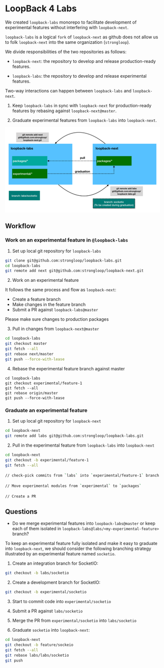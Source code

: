 # LoopBack 4 Labs

We created `loopback-labs` monorepo to facilitate development of experimental
features without interfering with `loopback-next`.

`loopback-labs` is a logical `fork` of `loopback-next` as github does not allow
us to folk `loopback-next` into the same organization (`strongloop`).

We divide responsibilities of the two repositories as follows:

- `loopback-next`: the repository to develop and release production-ready
  features.

- `loopback-labs`: the repository to develop and release experimental features.

Two-way interactions can happen between `loopback-labs` and `loopback-next`.

1. Keep `loopback-labs` in sync with `loopback-next` for production-ready
   features by rebasing against `loopback-next@master`.

2. Graduate experimental features from `loopback-labs` into `loopback-next`.

![loopback-labs](./loopback-labs.png)

## Workflow

### Work on an experimental feature in `@loopback-labs`

1. Set up local git repository for `loopback-labs`

```sh
git clone git@github.com:strongloop/loopback-labs.git
cd loopback-labs
git remote add next git@github.com:strongloop/loopback-next.git
```

2. Work on an experimental feature

It follows the same process and flow as `loopback-next`:

- Create a feature branch
- Make changes in the feature branch
- Submit a PR against `loopback-labs@master`

Please make sure changes to production packages

3. Pull in changes from `loopback-next@master`

```sh
cd loopback-labs
git checkout master
git fetch --all
git rebase next/master
git push --force-with-lease
```

4. Rebase the experimental feature branch against master

```
cd loopback-labs
git checkout experimental/feature-1
git fetch --all
git rebase origin/master
git push --force-with-lease
```

### Graduate an experimental feature

1. Set up local git repository for `loopback-next`

```sh
cd loopback-next
git remote add labs git@github.com:strongloop/loopback-labs.git
```

2. Pull in the experimental feature from `loopback-labs` into `loopback-next`

```sh
cd loopback-next
git checkout -b experimental/feature-1
git fetch --all

// check-pick commits from `labs` into `experimental/feature-1` branch

// Move experimental modules from `experimental` to `packages`

// Create a PR
```

## Questions

- Do we merge experimental features into `loopback-labs@master` or keep each of
  them isolated in `loopback-labs@labs/<my-experimental-feature>` branch?

To keep an experimental feature fully isolated and make it easy to graduate into
`loopback-next`, we should consider the following branching strategy illustrated
by an experimental feature named `socketio`.

1. Create an integration branch for SocketIO:

```sh
git checkout -b labs/socketio
```

2. Create a development branch for SocketIO:

```sh
git checkout -b experimental/socketio
```

3. Start to commit code into `experimental/socketio`

4. Submit a PR against `labs/socketio`

5. Merge the PR from `experimental/socketio` into `labs/socketio`

6. Graduate `socketio` into `loopback-next`:

```sh
cd loopback-next
git checkout -b feature/sockeio
git fetch --all
git rebase labs/labs/socketio
git push
```
